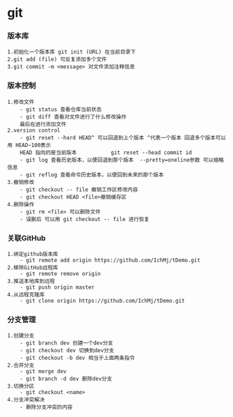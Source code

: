 # git
### 版本库
	1.初始化一个版本库 git init (URL) 在当前目录下
	2.git add (file) 可反复添加多个文件
	3.git commit -m <message> 对文件添加注释信息
### 版本控制
	1.修改文件
		- git status 查看仓库当前状态
		- git diff 查看对文件进行了什么修改操作
		最后在进行添加文件
	2.version control
		- git reset --hard HEAD^ 可以回退到上个版本 ^代表一个版本 回退多个版本可以用 HEAD~100表示  
		HEAD 指向的是当前版本 			git reset --head commit id
		- git log 查看历史版本，以便回退到那个版本  --pretty=oneline参数 可以缩略信息
		- git reflog 查看命令历史版本，以便回到未来的那个版本
	3.撤销修改
		- git checkout -- file 撤销工作区修改内容
		- git checkout HEAD <file>撤销缓存区
	4.删除操作
		- git rm <file> 可以删除文件
		- 误删后 可以用 git checkout -- file 进行恢复
### 关联GitHub
	1.绑定github版本库
		- git remote add origin https://github.com/IchMj/tDemo.git
	2.移除GitHub远程库
		- git remote remove origin
	3.推送本地库到远程
		- git push origin master
	4.从远程克隆库
		- git clone origin https://github.com/IchMj/tDemo.git
### 分支管理
	1.创建分支
		- git branch dev 创建一个dev分支
		- git checkout dev 切换到dev分支
		- git checkout -b dev 相当于上面两条指令
	2.合并分支
		- git merge dev
		- git branch -d dev 删除dev分支
	3.切换分区
		- git checkout <name> 
	4.分支冲突解决
		- 删除分支冲突的内容
